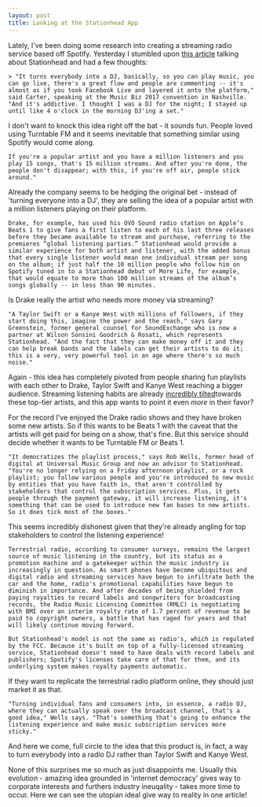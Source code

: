 ```yaml
---
layout: post
title: Looking at the Stationhead App
---
```


Lately, I've been doing some research into creating a streaming radio service based off Spotify. Yesterday I stumbled upon <a href="http://www.billboard.com/articles/business/7842255/stationhead-new-app-spotify-music-industry-streaming" target="blank">this article</a> talking about Stationhead and had a few thoughts:


```
> "It turns everybody into a DJ, basically, so you can play music, you can go live, there's a great flow and people are commenting -- it's almost as if you took Facebook Live and layered it onto the platform," said Carter, speaking at the Music Biz 2017 convention in Nashville. "And it's addictive. I thought I was a DJ for the night; I stayed up until like 4 o'clock in the morning DJ'ing a set."
```

I don't want to knock this idea right off the bat - it sounds fun. People loved using Turntable FM and it seems inevitable that something similar using Spotify would come along.


```
If you're a popular artist and you have a million listeners and you play 15 songs, that's 15 million streams. And after you're done, the people don't disappear; with this, if you're off air, people stick around."
```

Already the company seems to be hedging the original bet - instead of 'turning everyone into a DJ', they are selling the idea of a popular artist with a million listeners playing on their platform.


```
Drake, for example, has used his OVO Sound radio station on Apple’s Beats 1 to give fans a first listen to each of his last three releases before they became available to stream and purchase, referring to the premieres “global listening parties.” Stationhead would provide a similar experience for both artist and listener, with the added bonus that every single listener would mean one individual stream per song on the album; if just half the 10 million people who follow him on Spotify tuned in to a Stationhead debut of More Life, for example, that would equate to more than 100 million streams of the album’s songs globally -- in less than 90 minutes.
```

Is Drake really the artist who needs more money via streaming?


```
"A Taylor Swift or a Kanye West with millions of followers, if they start doing this, imagine the power and the reach," says Gary Greenstein, former general counsel for SoundExchange who is now a partner at Wilson Sonsini Goodrich & Rosati, which represents Stationhead. "And the fact that they can make money off it and they can help break bands and the labels can get their artists to do it; this is a very, very powerful tool in an age where there's so much noise."
```
Again - this idea has completely pivoted from people sharing fun playlists with each other to Drake, Taylor Swift and Kanye West reaching a bigger audience. Streaming listening habits are already <a href="https://www.theverge.com/2015/12/29/10636712/music-inequality-in-2015-youtube-google-spotify-apple-tidal" target="_blank">incredibly tilted</a>towards these top-tier artists, and this app wants to point it even *more* in their favor?

For the record I've enjoyed the Drake radio shows and they have broken some new artists. So if this wants to be Beats 1 with the caveat that the artists will get paid for being on a show, that's fine. But this service should decide whether it wants to be Turntable FM or Beats 1.


```
"It democratizes the playlist process," says Rob Wells, former head of digital at Universal Music Group and now an advisor to Stationhead. "You're no longer relying on a Friday afternoon playlist, or a rock playlist; you follow various people and you're introduced to new music by entities that you have faith in, that aren't controlled by stakeholders that control the subscription services. Plus, it gets people through the payment gateway, it will increase listening, it's something that can be used to introduce new fan bases to new artists. So it does tick most of the boxes."
```

This seems incredibly dishonest given that they're already angling for top stakeholders to control the listening experience!


```
Terrestrial radio, according to consumer surveys, remains the largest source of music listening in the country, but its status as a promotion machine and a gatekeeper within the music industry is increasingly in question. As smart phones have become ubiquitous and digital radio and streaming services have begun to infiltrate both the car and the home, radio's promotional capabilities have begun to diminish in importance. And after decades of being shielded from paying royalties to record labels and songwriters for broadcasting records, the Radio Music Licensing Committee (RMLC) is negotiating with BMI over an interim royalty rate of 1.7 percent of revenue to be paid to copyright owners, a battle that has raged for years and that will likely continue moving forward.

But Stationhead's model is not the same as radio's, which is regulated by the FCC. Because it's built on top of a fully-licensed streaming service, Stationhead doesn't need to have deals with record labels and publishers; Spotify's licenses take care of that for them, and its underlying system makes royalty payments automatic.
```

If they want to replicate the terrestrial radio platform online, they should just market it as that. 


```
"Turning individual fans and consumers into, in essence, a radio DJ, where they can actually speak over the broadcast channel, that's a good idea," Wells says. "That's something that's going to enhance the listening experience and make music subscription services more sticky."
```

And here we come, full circle to the idea that this product is, in fact, a way to turn everybody into a radio DJ rather than Taylor Swift and Kanye West. 

None of this surprises me so much as just disappoints me. Usually this evolution - amazing idea grounded in 'internet democracy' gives way to corporate interests and furthers industry ineuqality - takes more time to occur. Here we can see the utopian ideal give way to reality in one article!



